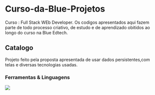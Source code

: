 # Curso-da-Blue-Projetos
Curso : Full Stack WEb Developer.
Os codigos apresentados aqui fazem parte de todo processo criativo, de estudo e de aprendizado
obitidos ao longo do curso na Blue Edtech.
## Catalogo
Projeto feito pela proposta apresentada de usar dados persistentes,com telas e diversas tecnologias usadas.
### Ferramentas & Linguagens

<img src="https://img.icons8.com/color/96/000000/javascript--v1.png"/>

